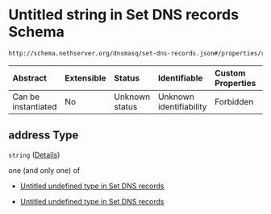 # Untitled string in Set DNS records Schema

```txt
http://schema.nethserver.org/dnsmasq/set-dns-records.json#/properties/records/items/properties/address
```



| Abstract            | Extensible | Status         | Identifiable            | Custom Properties | Additional Properties | Access Restrictions | Defined In                                                                    |
| :------------------ | :--------- | :------------- | :---------------------- | :---------------- | :-------------------- | :------------------ | :---------------------------------------------------------------------------- |
| Can be instantiated | No         | Unknown status | Unknown identifiability | Forbidden         | Allowed               | none                | [set-dns-records.json\*](dnsmasq/set-dns-records.json "open original schema") |

## address Type

`string` ([Details](set-dns-records-properties-records-items-properties-address.md))

one (and only one) of

*   [Untitled undefined type in Set DNS records](set-dns-records-properties-records-items-properties-address-oneof-0.md "check type definition")

*   [Untitled undefined type in Set DNS records](set-dns-records-properties-records-items-properties-address-oneof-1.md "check type definition")
